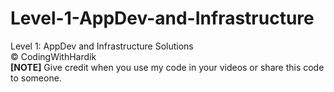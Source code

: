 # Level-1-AppDev-and-Infrastructure
Level 1: AppDev and Infrastructure Solutions <br>
©️ CodingWithHardik<br>
**[NOTE]** Give credit when you use my code in your videos or share this code to someone.
